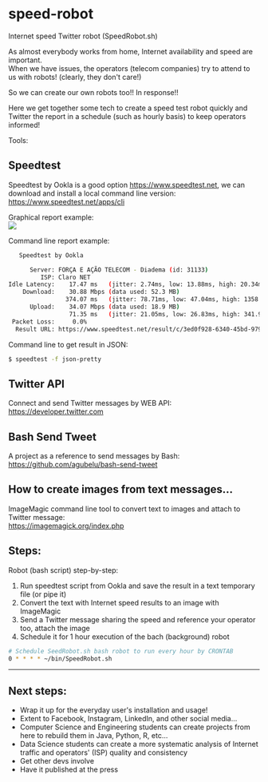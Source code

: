 # speed-robot
Internet speed Twitter robot (SpeedRobot.sh)

As almost everybody works from home, Internet availability and speed are important.<br>
When we have issues, the operators (telecom companies) try to attend to us with robots! (clearly, they don't care!)

So we can create our own robots too!! In response!!

Here we get together some tech to create a speed test robot quickly and Twitter the report in a schedule (such as hourly basis) to keep operators informed!

Tools:

## Speedtest

Speedtest by Ookla is a good option https://www.speedtest.net, we can download and install a local command line version:
https://www.speedtest.net/apps/cli

Graphical report example:<br>
![](https://www.speedtest.net/result/14675293137.png)

Command line report example:
```bash
   Speedtest by Ookla

      Server: FORÇA E AÇÃO TELECOM - Diadema (id: 31133)
         ISP: Claro NET
Idle Latency:    17.47 ms   (jitter: 2.74ms, low: 13.88ms, high: 20.34ms)
    Download:    30.88 Mbps (data used: 52.3 MB)                                                   
                374.07 ms   (jitter: 78.71ms, low: 47.04ms, high: 1358.62ms)
      Upload:    34.07 Mbps (data used: 18.9 MB)                                                   
                 71.35 ms   (jitter: 21.05ms, low: 26.83ms, high: 341.94ms)
 Packet Loss:     0.0%
  Result URL: https://www.speedtest.net/result/c/3ed0f928-6340-45bd-9795-438565839bdb
```

Command line to get result in JSON:

```bash
$ speedtest -f json-pretty
```

## Twitter API

Connect and send Twitter messages by WEB API:<br>
https://developer.twitter.com

## Bash Send Tweet

A project as a reference to send messages by Bash:<br>
https://github.com/agubelu/bash-send-tweet

## How to create images from text messages...

ImageMagic command line tool to convert text to images and attach to Twitter message:<br>
https://imagemagick.org/index.php

## Steps:

Robot (bash script) step-by-step:

1. Run speedtest script from Ookla and save the result in a text temporary file (or pipe it)
2. Convert the text with Internet speed results to an image with ImageMagic
3. Send a Twitter message sharing the speed and reference your operator too, attach the image
4. Schedule it for 1 hour execution of the bach (background) robot
```bash
# Schedule SeedRobot.sh bash robot to run every hour by CRONTAB
0 * * * * ~/bin/SpeedRobot.sh
```
---
## Next steps:

- Wrap it up for the everyday user's installation and usage!<br>
- Extent to Facebook, Instagram, LinkedIn, and other social media...<br>
- Computer Science and Engineering students can create projects from here to rebuild them in Java, Python, R, etc...<br>
- Data Science students can create a more systematic analysis of Internet traffic and operators' (ISP) quality and consistency
- Get other devs involve
- Have it published at the press

